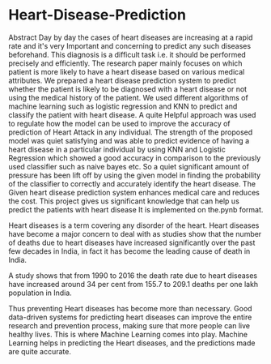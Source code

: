 # Heart-Disease-Prediction

Abstract
Day by day the cases of heart diseases are increasing at a rapid rate and it's very Important and concerning to predict any such diseases beforehand. This diagnosis is a difficult task i.e. it should be performed precisely and efficiently. The research paper mainly focuses on which patient is more likely to have a heart disease based on various medical attributes. We prepared a heart disease prediction system to predict whether the patient is likely to be diagnosed with a heart disease or not using the medical history of the patient. We used different algorithms of machine learning such as logistic regression and KNN to predict and classify the patient with heart disease. A quite Helpful approach was used to regulate how the model can be used to improve the accuracy of prediction of Heart Attack in any individual. The strength of the proposed model was quiet satisfying and was able to predict evidence of having a heart disease in a particular individual by using KNN and Logistic Regression which showed a good accuracy in comparison to the previously used classifier such as naive bayes etc. So a quiet significant amount of pressure has been lift off by using the given model in finding the probability of the classifier to correctly and accurately identify the heart disease. The Given heart disease prediction system enhances medical care and reduces the cost. This project gives us significant knowledge that can help us predict the patients with heart disease It is implemented on the.pynb format.


Heart diseases is a term covering any disorder of the heart. Heart diseases have become a major concern to deal with as studies show that the number of deaths due to heart diseases have increased significantly over the past few decades in India, in fact it has become the leading cause of death in India.

A study shows that from 1990 to 2016 the death rate due to heart diseases have increased around 34 per cent from 155.7 to 209.1 deaths per one lakh population in India.

Thus preventing Heart diseases has become more than necessary. Good data-driven systems for predicting heart diseases can improve the entire research and prevention process, making sure that more people can live healthy lives. This is where Machine Learning comes into play. Machine Learning helps in predicting the Heart diseases, and the predictions made are quite accurate.
